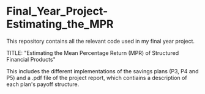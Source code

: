 # Final_Year_Project-Estimating_the_MPR
This repository contains all the relevant code used in my final year project.

TITLE: "Estimating the Mean Percentage Return (MPR) of Structured Financial Products"

This includes the different implementations of the savings plans (P3, P4 and P5) and a .pdf file of the project report, which contiains a description of each plan's payoff structure.
